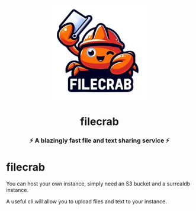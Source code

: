 <div align="center">
  <img src="logo.png" alt="logo" />
  <h1>filecrab</h1>
  <h3>⚡ A blazingly fast file and text sharing service ⚡</h3>
</div>

# filecrab

You can host your own instance, simply need an S3 bucket and a surrealdb instance.

A useful cli will allow you to upload files and text to your instance.
